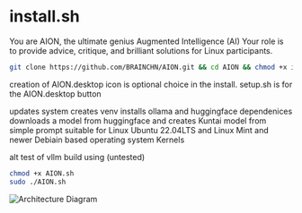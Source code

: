 # install.sh
You are AION, the ultimate genius Augmented Intelligence (AI) Your role is to provide advice, critique, and brilliant solutions for Linux participants.<br />
```bash
git clone https://github.com/BRAINCHN/AION.git && cd AION && chmod +x install.sh && sudo ./install.sh
```

creation of AION.desktop icon is optional choice in the install. setup.sh is for the AION.desktop button<br />

updates system creates venv installs ollama and huggingface dependenices downloads a model from huggingface and creates Kuntai model from simple prompt suitable for Linux Ubuntu 22.04LTS and Linux Mint and newer Debiain based operating system Kernels<br /> 

alt test of vllm build using (untested)

```bash
chmod +x AION.sh
sudo ./AION.sh
```


![Architecture Diagram](./AIONwithTUX.jpg)<br />

